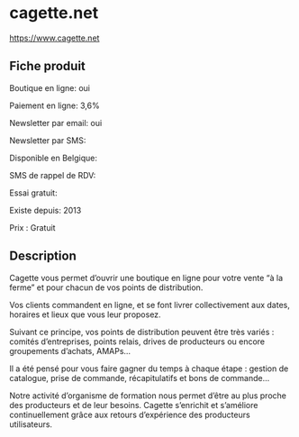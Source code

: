 # cagette.net
https://www.cagette.net

## Fiche produit
  
Boutique en ligne: oui

Paiement en ligne: 3,6%

Newsletter par email: oui

Newsletter par SMS:

Disponible en Belgique:

SMS de rappel de RDV:

Essai gratuit: 

Existe depuis: 2013

Prix : Gratuit

## Description

Cagette vous permet d’ouvrir une boutique en ligne pour votre vente “à la ferme” et pour chacun de vos points de distribution.

Vos clients commandent en ligne, et se font livrer collectivement aux dates, horaires et lieux que vous leur proposez.

Suivant ce principe, vos points de distribution peuvent être très variés : comités d’entreprises, points relais, drives de producteurs ou encore groupements d’achats, AMAPs…

Il a été pensé pour vous faire gagner du temps à chaque étape : gestion de catalogue, prise de commande, récapitulatifs et bons de commande…

Notre activité d’organisme de formation nous permet d’être au plus proche des producteurs et de leur besoins. Cagette s’enrichit et s’améliore continuellement grâce aux retours d’expérience des producteurs utilisateurs.